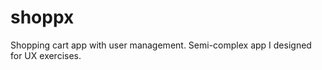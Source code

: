 shoppx
======

Shopping cart app with user management. Semi-complex app I designed for UX exercises.
